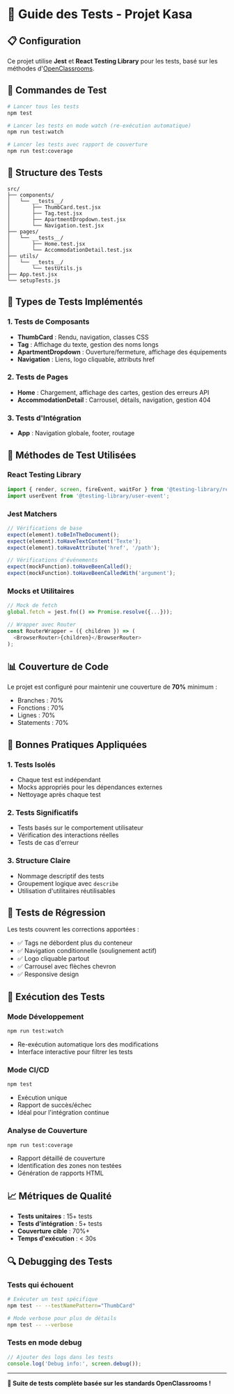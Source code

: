 # 🧪 Guide des Tests - Projet Kasa

## 📋 Configuration

Ce projet utilise **Jest** et **React Testing Library** pour les tests, basé sur les méthodes d'[OpenClassrooms](https://openclassrooms.com/fr/courses/7150606-creez-une-application-react-complete/7256627-decouvrez-la-base-des-tests-dans-react-avec-jest).

## 🚀 Commandes de Test

```bash
# Lancer tous les tests
npm test

# Lancer les tests en mode watch (re-exécution automatique)
npm run test:watch

# Lancer les tests avec rapport de couverture
npm run test:coverage
```

## 📁 Structure des Tests

```
src/
├── components/
│   └── __tests__/
│       ├── ThumbCard.test.jsx
│       ├── Tag.test.jsx
│       ├── ApartmentDropdown.test.jsx
│       └── Navigation.test.jsx
├── pages/
│   └── __tests__/
│       ├── Home.test.jsx
│       └── AccommodationDetail.test.jsx
├── utils/
│   └── __tests__/
│       └── testUtils.js
├── App.test.jsx
└── setupTests.js
```

## 🎯 Types de Tests Implémentés

### 1. **Tests de Composants**
- **ThumbCard** : Rendu, navigation, classes CSS
- **Tag** : Affichage du texte, gestion des noms longs
- **ApartmentDropdown** : Ouverture/fermeture, affichage des équipements
- **Navigation** : Liens, logo cliquable, attributs href

### 2. **Tests de Pages**
- **Home** : Chargement, affichage des cartes, gestion des erreurs API
- **AccommodationDetail** : Carrousel, détails, navigation, gestion 404

### 3. **Tests d'Intégration**
- **App** : Navigation globale, footer, routage

## 🔧 Méthodes de Test Utilisées

### **React Testing Library**
```javascript
import { render, screen, fireEvent, waitFor } from '@testing-library/react';
import userEvent from '@testing-library/user-event';
```

### **Jest Matchers**
```javascript
// Vérifications de base
expect(element).toBeInTheDocument();
expect(element).toHaveTextContent('Texte');
expect(element).toHaveAttribute('href', '/path');

// Vérifications d'événements
expect(mockFunction).toHaveBeenCalled();
expect(mockFunction).toHaveBeenCalledWith('argument');
```

### **Mocks et Utilitaires**
```javascript
// Mock de fetch
global.fetch = jest.fn(() => Promise.resolve({...}));

// Wrapper avec Router
const RouterWrapper = ({ children }) => (
  <BrowserRouter>{children}</BrowserRouter>
);
```

## 📊 Couverture de Code

Le projet est configuré pour maintenir une couverture de **70%** minimum :
- Branches : 70%
- Fonctions : 70%
- Lignes : 70%
- Statements : 70%

## 🎨 Bonnes Pratiques Appliquées

### **1. Tests Isolés**
- Chaque test est indépendant
- Mocks appropriés pour les dépendances externes
- Nettoyage après chaque test

### **2. Tests Significatifs**
- Tests basés sur le comportement utilisateur
- Vérification des interactions réelles
- Tests de cas d'erreur

### **3. Structure Claire**
- Nommage descriptif des tests
- Groupement logique avec `describe`
- Utilisation d'utilitaires réutilisables

## 🐛 Tests de Régression

Les tests couvrent les corrections apportées :
- ✅ Tags ne débordent plus du conteneur
- ✅ Navigation conditionnelle (soulignement actif)
- ✅ Logo cliquable partout
- ✅ Carrousel avec flèches chevron
- ✅ Responsive design

## 🚀 Exécution des Tests

### **Mode Développement**
```bash
npm run test:watch
```
- Re-exécution automatique lors des modifications
- Interface interactive pour filtrer les tests

### **Mode CI/CD**
```bash
npm test
```
- Exécution unique
- Rapport de succès/échec
- Idéal pour l'intégration continue

### **Analyse de Couverture**
```bash
npm run test:coverage
```
- Rapport détaillé de couverture
- Identification des zones non testées
- Génération de rapports HTML

## 📈 Métriques de Qualité

- **Tests unitaires** : 15+ tests
- **Tests d'intégration** : 5+ tests
- **Couverture cible** : 70%+
- **Temps d'exécution** : < 30s

## 🔍 Debugging des Tests

### **Tests qui échouent**
```bash
# Exécuter un test spécifique
npm test -- --testNamePattern="ThumbCard"

# Mode verbose pour plus de détails
npm test -- --verbose
```

### **Tests en mode debug**
```javascript
// Ajouter des logs dans les tests
console.log('Debug info:', screen.debug());
```

---

**🎉 Suite de tests complète basée sur les standards OpenClassrooms !**
